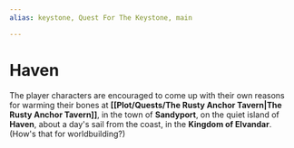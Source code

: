 ```yaml
---
alias: keystone, Quest For The Keystone, main

---
```

# Haven

The player characters are encouraged to come up with their own reasons for warming their bones at **[[Plot/Quests/The Rusty Anchor Tavern|The Rusty Anchor Tavern]]**, in the town of **Sandyport**, on the quiet island of **Haven**, about a day's sail from the coast, in the **Kingdom of Elvandar**. (How's that for worldbuilding?)

